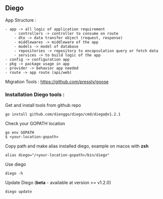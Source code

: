 ## Diego

App Structure : 
```
- app -> all logic of application requirement
    - controllers -> controller to consume on route
    - dto -> data transfer object (request, response)
    - middlewares -> middleware of the app
    - models -> model of database
    - repositories -> repository to encapsulation query or fetch data
    - services -> to build logic of the app
- config -> configuration app
- pkg -> package usage in app
- provider -> behavior app needed
- route -> app route (api/web)
```

Migration Tools : https://github.com/pressly/goose

### Installation Diego tools :
Get and install tools from github repo
```shell
go install github.com/dienggo/diego/cmd/diego@v1.2.1
```
Check your GOPATH location
```shell
go env GOPATH
$ <your-location-gopath>
```
Copy path and make alias installed diego, example on macos with **zsh**
```
alias diego="/<your-location-gopath>/bin/diego"
```
Use diego
```shell
diego -h
```
Update Diego (**beta** - available at version >= v1.2.0)
```shell
diego update
```
